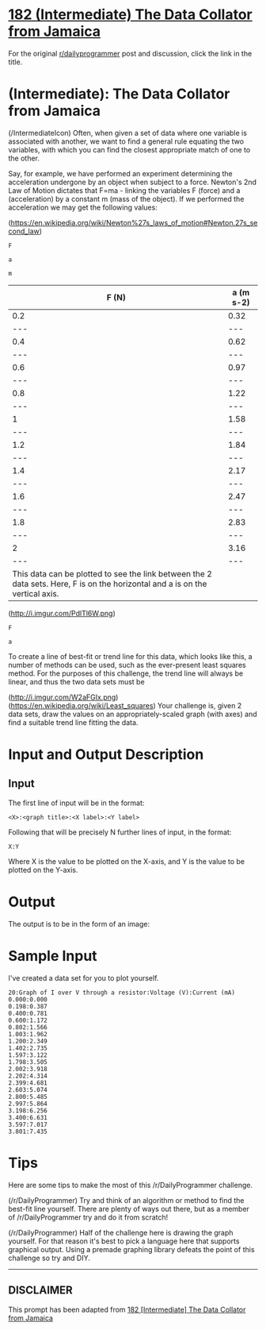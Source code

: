 # [182 (Intermediate) The Data Collator from Jamaica](https://www.reddit.com/r/dailyprogrammer/comments/2i13a4/10012014_challenge_182_intermediate_the_data/)

For the original [r/dailyprogrammer](https://www.reddit.com/r/dailyprogrammer/) post and discussion, click the link in the title.

#  (Intermediate): The Data Collator from Jamaica
(/IntermediateIcon)
Often, when given a set of data where one variable is associated with another, we want to find a general rule equating the two variables, with which you can find the closest appropriate match of one to the other.

Say, for example, we have performed an experiment determining the acceleration undergone by an object when subject to a force. Newton's 2nd Law of Motion dictates that F=ma - linking the variables F (force) and a (acceleration) by a constant m (mass of the object). If we performed the acceleration we may get the following values:

(https://en.wikipedia.org/wiki/Newton%27s_laws_of_motion#Newton.27s_second_law)

```
F
```

```
a
```

```
m
```

|F (N)|a (m s-2)|
| --- | --- |
|0.2|0.32|
| --- | --- |
|0.4|0.62|
| --- | --- |
|0.6|0.97|
| --- | --- |
|0.8|1.22|
| --- | --- |
|1|1.58|
| --- | --- |
|1.2|1.84|
| --- | --- |
|1.4|2.17|
| --- | --- |
|1.6|2.47|
| --- | --- |
|1.8|2.83|
| --- | --- |
|2|3.16|
| --- | --- |
|This data can be plotted to see the link between the 2 data sets. Here, F is on the horizontal and a is on the vertical axis.

(http://i.imgur.com/PdlTl6W.png)

```
F
```

```
a
```
To create a line of best-fit or trend line for this data, which looks like this, a number of methods can be used, such as the ever-present least squares method. For the purposes of this challenge, the trend line will always be linear, and thus the two data sets must be 

(http://i.imgur.com/W2aFGIx.png)
(https://en.wikipedia.org/wiki/Least_squares)
Your challenge is, given 2 data sets, draw the values on an appropriately-scaled graph (with axes) and find a suitable trend line fitting the data.

# Input and Output Description
## Input
The first line of input will be in the format:


```
<X>:<graph title>:<X label>:<Y label>
```
Following that will be precisely N further lines of input, in the format:


```
X:Y
```
Where X is the value to be plotted on the X-axis, and Y is the value to be plotted on the Y-axis.

# Output
The output is to be in the form of an image:

# Sample Input
I've created a data set for you to plot yourself.


```
20:Graph of I over V through a resistor:Voltage (V):Current (mA)
0.000:0.000
0.198:0.387
0.400:0.781
0.600:1.172
0.802:1.566
1.003:1.962
1.200:2.349
1.402:2.735
1.597:3.122
1.798:3.505
2.002:3.918
2.202:4.314
2.399:4.681
2.603:5.074
2.800:5.485
2.997:5.864
3.198:6.256
3.400:6.631
3.597:7.017
3.801:7.435
```
# Tips
Here are some tips to make the most of this /r/DailyProgrammer challenge.

(/r/DailyProgrammer)
Try and think of an algorithm or method to find the best-fit line yourself. There are plenty of ways out there, but as a member of /r/DailyProgrammer try and do it from scratch!

(/r/DailyProgrammer)
Half of the challenge here is drawing the graph yourself. For that reason it's best to pick a language here that supports graphical output. Using a premade graphing library defeats the point of this challenge so try and DIY.


----
## **DISCLAIMER**
This prompt has been adapted from [182 [Intermediate] The Data Collator from Jamaica](https://www.reddit.com/r/dailyprogrammer/comments/2i13a4/10012014_challenge_182_intermediate_the_data/
)
